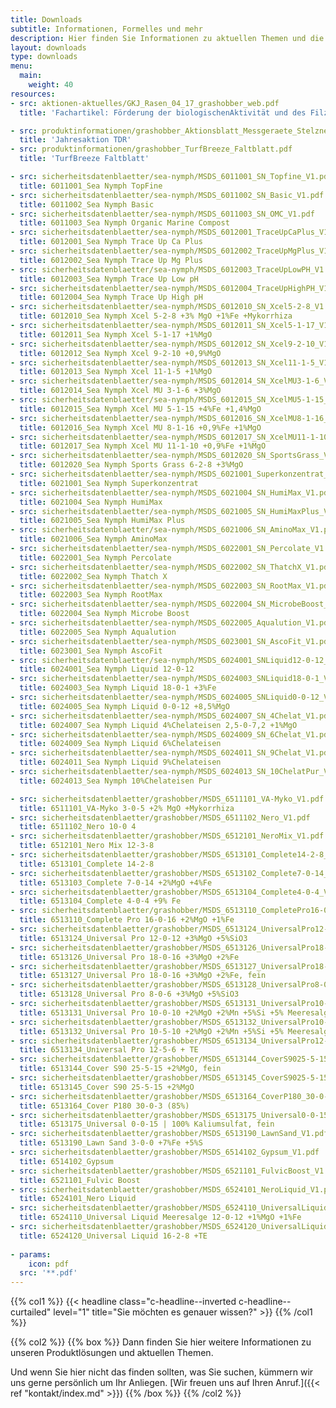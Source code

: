 ```yaml
---
title: Downloads
subtitle: Informationen, Formelles und mehr
description: Hier finden Sie Informationen zu aktuellen Themen und die Sicherheitsdatenblätter zu unserem Produktlösungen.
layout: downloads
type: downloads
menu:
  main:
    weight: 40
resources:
- src: aktionen-aktuelles/GKJ_Rasen_04_17_grashobber_web.pdf
  title: 'Fachartikel: Förderung der biologischenAktivität und des Filzabbaus im Pflegehorizont'

- src: produktinformationen/grashobber_Aktionsblatt_Messgeraete_Stelzner.pdf
  title: 'Jahresaktion TDR'
- src: produktinformationen/grashobber_TurfBreeze_Faltblatt.pdf
  title: 'TurfBreeze Faltblatt'

- src: sicherheitsdatenblaetter/sea-nymph/MSDS_6011001_SN_Topfine_V1.pdf
  title: 6011001_Sea Nymph TopFine
- src: sicherheitsdatenblaetter/sea-nymph/MSDS_6011002_SN_Basic_V1.pdf
  title: 6011002_Sea Nymph Basic
- src: sicherheitsdatenblaetter/sea-nymph/MSDS_6011003_SN_OMC_V1.pdf
  title: 6011003_Sea Nymph Organic Marine Compost
- src: sicherheitsdatenblaetter/sea-nymph/MSDS_6012001_TraceUpCaPlus_V1.pdf
  title: 6012001_Sea Nymph Trace Up Ca Plus
- src: sicherheitsdatenblaetter/sea-nymph/MSDS_6012002_TraceUpMgPlus_V1.pdf
  title: 6012002_Sea Nymph Trace Up Mg Plus
- src: sicherheitsdatenblaetter/sea-nymph/MSDS_6012003_TraceUpLowPH_V1.pdf
  title: 6012003_Sea Nymph Trace Up Low pH
- src: sicherheitsdatenblaetter/sea-nymph/MSDS_6012004_TraceUpHighPH_V1.pdf
  title: 6012004_Sea Nymph Trace Up High pH
- src: sicherheitsdatenblaetter/sea-nymph/MSDS_6012010_SN_Xcel5-2-8_V1.pdf
  title: 6012010_Sea Nymph Xcel 5-2-8 +3% MgO +1%Fe +Mykorrhiza
- src: sicherheitsdatenblaetter/sea-nymph/MSDS_6012011_SN_Xcel5-1-17_V1.pdf
  title: 6012011_Sea Nymph Xcel 5-1-17 +1%MgO
- src: sicherheitsdatenblaetter/sea-nymph/MSDS_6012012_SN_Xcel9-2-10_V1.pdf
  title: 6012012_Sea Nymph Xcel 9-2-10 +0,9%MgO
- src: sicherheitsdatenblaetter/sea-nymph/MSDS_6012013_SN_Xcel11-1-5_V1.pdf
  title: 6012013_Sea Nymph Xcel 11-1-5 +1%MgO
- src: sicherheitsdatenblaetter/sea-nymph/MSDS_6012014_SN_XcelMU3-1-6_V1.pdf
  title: 6012014_Sea Nymph Xcel MU 3-1-6 +3%MgO
- src: sicherheitsdatenblaetter/sea-nymph/MSDS_6012015_SN_XcelMU5-1-15_V1.pdf
  title: 6012015_Sea Nymph Xcel MU 5-1-15 +4%Fe +1,4%MgO
- src: sicherheitsdatenblaetter/sea-nymph/MSDS_6012016_SN_XcelMU8-1-16_V1.pdf
  title: 6012016_Sea Nymph Xcel MU 8-1-16 +0,9%Fe +1%MgO
- src: sicherheitsdatenblaetter/sea-nymph/MSDS_6012017_SN_XcelMU11-1-10_V1.pdf
  title: 6012017_Sea Nymph Xcel MU 11-1-10 +0,9%Fe +1%MgO
- src: sicherheitsdatenblaetter/sea-nymph/MSDS_6012020_SN_SportsGrass_V1.pdf
  title: 6012020_Sea Nymph Sports Grass 6-2-8 +3%MgO
- src: sicherheitsdatenblaetter/sea-nymph/MSDS_6021001_Superkonzentrat_V1.pdf
  title: 6021001_Sea Nymph Superkonzentrat
- src: sicherheitsdatenblaetter/sea-nymph/MSDS_6021004_SN_HumiMax_V1.pdf
  title: 6021004_Sea Nymph HumiMax
- src: sicherheitsdatenblaetter/sea-nymph/MSDS_6021005_SN_HumiMaxPlus_V1.pdf
  title: 6021005_Sea Nymph HumiMax Plus
- src: sicherheitsdatenblaetter/sea-nymph/MSDS_6021006_SN_AminoMax_V1.pdf
  title: 6021006_Sea Nymph AminoMax
- src: sicherheitsdatenblaetter/sea-nymph/MSDS_6022001_SN_Percolate_V1.pdf
  title: 6022001_Sea Nymph Percolate
- src: sicherheitsdatenblaetter/sea-nymph/MSDS_6022002_SN_ThatchX_V1.pdf
  title: 6022002_Sea Nymph Thatch X
- src: sicherheitsdatenblaetter/sea-nymph/MSDS_6022003_SN_RootMax_V1.pdf
  title: 6022003_Sea Nymph RootMax
- src: sicherheitsdatenblaetter/sea-nymph/MSDS_6022004_SN_MicrobeBoost_V1.pdf
  title: 6022004_Sea Nymph Microbe Boost
- src: sicherheitsdatenblaetter/sea-nymph/MSDS_6022005_Aqualution_V1.pdf
  title: 6022005_Sea Nymph Aqualution
- src: sicherheitsdatenblaetter/sea-nymph/MSDS_6023001_SN_AscoFit_V1.pdf
  title: 6023001_Sea Nymph AscoFit
- src: sicherheitsdatenblaetter/sea-nymph/MSDS_6024001_SNLiquid12-0-12_V1.pdf
  title: 6024001_Sea Nymph Liquid 12-0-12
- src: sicherheitsdatenblaetter/sea-nymph/MSDS_6024003_SNLiquid18-0-1_V1.pdf
  title: 6024003_Sea Nymph Liquid 18-0-1 +3%Fe
- src: sicherheitsdatenblaetter/sea-nymph/MSDS_6024005_SNLiquid0-0-12_V1.pdf
  title: 6024005_Sea Nymph Liquid 0-0-12 +8,5%MgO
- src: sicherheitsdatenblaetter/sea-nymph/MSDS_6024007_SN_4Chelat_V1.pdf
  title: 6024007_Sea Nymph Liquid 4%Chelateisen 2,5-0-7,2 +1%MgO
- src: sicherheitsdatenblaetter/sea-nymph/MSDS_6024009_SN_6Chelat_V1.pdf
  title: 6024009_Sea Nymph Liquid 6%Chelateisen
- src: sicherheitsdatenblaetter/sea-nymph/MSDS_6024011_SN_9Chelat_V1.pdf
  title: 6024011_Sea Nymph Liquid 9%Chelateisen
- src: sicherheitsdatenblaetter/sea-nymph/MSDS_6024013_SN_10ChelatPur_V1.pdf
  title: 6024013_Sea Nymph 10%Chelateisen Pur

- src: sicherheitsdatenblaetter/grashobber/MSDS_6511101_VA-Myko_V1.pdf
  title: 6511101_VA-Myko 3-0-5 +2% MgO +Mykorrhiza
- src: sicherheitsdatenblaetter/grashobber/MSDS_6511102_Nero_V1.pdf
  title: 6511102_Nero 10-0 4
- src: sicherheitsdatenblaetter/grashobber/MSDS_6512101_NeroMix_V1.pdf
  title: 6512101_Nero Mix 12-3-8
- src: sicherheitsdatenblaetter/grashobber/MSDS_6513101_Complete14-2-8_V1.pdf
  title: 6513101_Complete 14-2-8
- src: sicherheitsdatenblaetter/grashobber/MSDS_6513102_Complete7-0-14_V1.pdf
  title: 6513103_Complete 7-0-14 +2%MgO +4%Fe
- src: sicherheitsdatenblaetter/grashobber/MSDS_6513104_Complete4-0-4_V1.pdf
  title: 6513104_Complete 4-0-4 +9% Fe
- src: sicherheitsdatenblaetter/grashobber/MSDS_6513110_CompletePro16-0-16_V1.pdf
  title: 6513110_Complete Pro 16-0-16 +2%MgO +1%Fe
- src: sicherheitsdatenblaetter/grashobber/MSDS_6513124_UniversalPro12-0-12_MgO_SiO_FEIN_V1.pdf
  title: 6513124_Universal Pro 12-0-12 +3%MgO +5%SiO3
- src: sicherheitsdatenblaetter/grashobber/MSDS_6513126_UniversalPro18-0-16_V1.pdf
  title: 6513126_Universal Pro 18-0-16 +3%MgO +2%Fe
- src: sicherheitsdatenblaetter/grashobber/MSDS_6513127_UniversalPro18-0-16_FEIN_V1.pdf
  title: 6513127_Universal Pro 18-0-16 +3%MgO +2%Fe, fein
- src: sicherheitsdatenblaetter/grashobber/MSDS_6513128_UniversalPro8-0-6_MgO_SiO_FEIN_V1.pdf
  title: 6513128_Universal Pro 8-0-6 +3%MgO +5%SiO3
- src: sicherheitsdatenblaetter/grashobber/MSDS_6513131_UniversalPro10-0-10_MgO_Mn_SiO_FEIN_V1.pdf
  title: 6513131_Universal Pro 10-0-10 +2%MgO +2%Mn +5%Si +5% Meeresalge
- src: sicherheitsdatenblaetter/grashobber/MSDS_6513132_UniversalPro10-5-10_MgO_Mn_SiO_FEIN_V1.pdf
  title: 6513132_Universal Pro 10-5-10 +2%MgO +2%Mn +5%Si +5% Meeresalge
- src: sicherheitsdatenblaetter/grashobber/MSDS_6513134_UniversalPro12-5-6_FEIN_V1.pdf
  title: 6513134_Universal Pro 12-5-6 + TE
- src: sicherheitsdatenblaetter/grashobber/MSDS_6513144_CoverS9025-5-15_FEIN_V1.pdf
  title: 6513144_Cover S90 25-5-15 +2%MgO, fein
- src: sicherheitsdatenblaetter/grashobber/MSDS_6513145_CoverS9025-5-15_V1.pdf
  title: 6513145_Cover S90 25-5-15 +2%MgO
- src: sicherheitsdatenblaetter/grashobber/MSDS_6513164_CoverP180_30-0-3_V1.pdf
  title: 6513164_Cover P180 30-0-3 (85%)
- src: sicherheitsdatenblaetter/grashobber/MSDS_6513175_Universal0-0-15_V1.pdf
  title: 6513175_Universal 0-0-15 | 100% Kaliumsulfat, fein
- src: sicherheitsdatenblaetter/grashobber/MSDS_6513190_LawnSand_V1.pdf
  title: 6513190_Lawn Sand 3-0-0 +7%Fe +5%S
- src: sicherheitsdatenblaetter/grashobber/MSDS_6514102_Gypsum_V1.pdf
  title: 6514102_Gypsum
- src: sicherheitsdatenblaetter/grashobber/MSDS_6521101_FulvicBoost_V1.pdf
  title: 6521101_Fulvic Boost
- src: sicherheitsdatenblaetter/grashobber/MSDS_6524101_NeroLiquid_V1.pdf
  title: 6524101_Nero Liquid
- src: sicherheitsdatenblaetter/grashobber/MSDS_6524110_UniversalLiquidMeeresalge_12-0-12_V1.pdf
  title: 6524110_Universal Liquid Meeresalge 12-0-12 +1%MgO +1%Fe
- src: sicherheitsdatenblaetter/grashobber/MSDS_6524120_UniversalLiquid_16-2-8_V1.pdf
  title: 6524120_Universal Liquid 16-2-8 +TE
  
- params:
    icon: pdf
  src: '**.pdf'
---
```

{{% col1 %}}
{{< headline class="c-headline--inverted c-headline--curtailed" level="1" title="Sie möchten es genauer wissen?" >}}
{{% /col1 %}}

{{% col2 %}}
{{% box %}}
Dann finden Sie hier weitere Informationen zu unseren Produktlösungen und aktuellen Themen.

Und wenn Sie hier nicht das finden sollten, was Sie suchen, kümmern wir uns gerne persönlich um Ihr Anliegen. [Wir freuen uns auf Ihren Anruf.]({{< ref "kontakt/index.md" >}})
{{% /box %}}
{{% /col2 %}}
